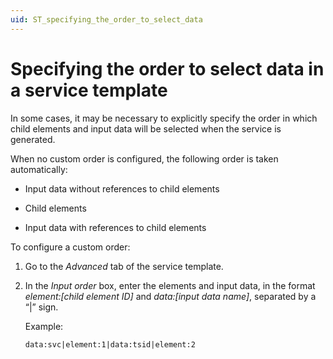 ```yaml
---
uid: ST_specifying_the_order_to_select_data
---
```


# Specifying the order to select data in a service template

In some cases, it may be necessary to explicitly specify the order in which child elements and input data will be selected when the service is generated.

When no custom order is configured, the following order is taken automatically:

- Input data without references to child elements

- Child elements

- Input data with references to child elements

To configure a custom order:

1. Go to the *Advanced* tab of the service template.

1. In the *Input order* box, enter the elements and input data, in the format *element:\[child element ID\]* and *data:\[input data name\]*, separated by a “\|” sign.

   Example:

   ```txt
   data:svc|element:1|data:tsid|element:2
   ```
